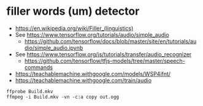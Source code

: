 # filler words (um) detector

- https://en.wikipedia.org/wiki/Filler_(linguistics)
- See https://www.tensorflow.org/tutorials/audio/simple_audio
  - https://github.com/tensorflow/docs/blob/master/site/en/tutorials/audio/simple_audio.ipynb
- See https://www.tensorflow.org/js/tutorials/transfer/audio_recognizer
  - https://github.com/tensorflow/tfjs-models/tree/master/speech-commands
- https://teachablemachine.withgoogle.com/models/WSP4ifnt/
- https://teachablemachine.withgoogle.com/train/audio

```
ffprobe Build.mkv
ffmpeg -i Build.mkv -vn -c:a copy out.ogg
```
